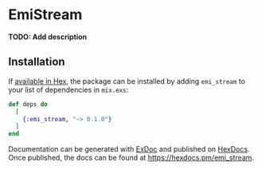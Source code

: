 # EmiStream

**TODO: Add description**

## Installation

If [available in Hex](https://hex.pm/docs/publish), the package can be installed
by adding `emi_stream` to your list of dependencies in `mix.exs`:

```elixir
def deps do
  [
    {:emi_stream, "~> 0.1.0"}
  ]
end
```

Documentation can be generated with [ExDoc](https://github.com/elixir-lang/ex_doc)
and published on [HexDocs](https://hexdocs.pm). Once published, the docs can
be found at <https://hexdocs.pm/emi_stream>.

